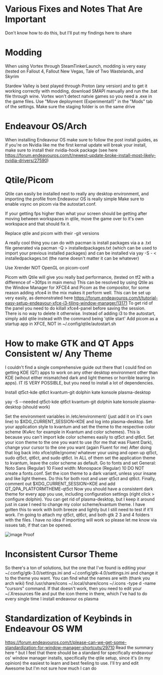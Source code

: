 # Various Fixes and Notes That Are Important
Don't know how to do this, but I'll put my findings here to share

# Modding 
When using Vortex through SteamTinkerLaunch, modding is very easy (tested on Fallout 4, Fallout New Vegas, Tale of Two Wastelands, and Skyrim

Stardew Valley is best played through Proton (any version) and to get it working correctly with modding, download SMAPI manually and run the .bat file through wine. Vortex won't detect natvie games so you need a .exe in the game files. Use "Move deployment (Experimental!)" in the "Mods" tab of the settings. Make sure the staging folder is on the same drive

# Endeavour OS/Arch
When installing Endeavour OS make sure to follow the post install guides, as if you're on Nvidia like me the first kernal update will break your install, make sure to install their nvidia-hook package (see here https://forum.endeavouros.com/t/newest-update-broke-install-most-likely-nvidia-drivers/27590)
# Qtile/Picom
Qtile can easily be installed next to really any desktop environment, and importing the profile from Endeavour OS is really simple
Make sure to enable vsync on picom via the autostart.conf. 

If your getting fps higher than what your screen should be getting after moving between workspaces in qtile, move the game over to it's own workspace and that should fix it.

Replace qtile and picom with their -git versions

A really cool thing you can do with pacman is install packages via a a .txt file generated via pacman -Q > installedpackages.txt (which can be used to import your previous installed packages) and can be installed via yay -S - < installedpackages.txt (the name doesn't matter it can be whatever)

Use Xrender NOT OpenGL on picom-conf 

Picom with Qtile will give you really bad performance, (tested on tf2 with a difference of ~30fps in main menu) 
This can be resolved by using Qtile as the Window Manager for XFCE4 and Picom as the compositor, for some reason adding xfce4 in the mix makes it perform well.
This can be set up very easily, as demonstrated here https://forum.endeavouros.com/t/tutorial-easy-setup-endeavour-xfce-i3-tiling-window-manager/13171
To get rid of the panel you need to do killall xfce4-panel before saving the session. There is no way to delete it otherwise. 
Instead of adding i3 to the autostart, simply add qtile instead with the command being 'qtile start'
Add picom as a startup app in XFCE, NOT in ~/.config/qtile/autostart.sh

# How to make GTK and QT Apps Consistent w/ Any Theme
I couldn't find a single comprehensive guide out there that I could find on getting KDE (QT) apps to work on any other desktop environment other than KDE (wihout either mismatched dark and light themes or horrible tearing in apps). IT IS VERY POSSIBLE, but you need to install a lot of dependencies.

Install
qt5ct-kde
qt6ct
kvantum-git
dolphin
kate
konsole
plasma-desktop

yay -S --needed qt5ct-kde qt6ct kvantum-git dolphin kate konsole plasma-desktop
(should work)

Set the environment variables in /etc/environment/ (just add it on it's own line) to 
$XDG_CURRENT_SESSION=KDE
and log into plasma-desktop. Set your application style to kvantum and set the theme to the respective color scheme (KvArc for example in Kvantum and color schemes). This is because you can't import kde color schemes easily to qt5ct and qt6ct. Set your icon theme to the one you want to use (for me that was Fluent Dark), change your cursor to the one you want (again Fluent for me) 
After doing that log back into xfce/qtile/gnome/ whatever your using and open up qt5ct, sudo qt5ct, qt6ct, and sudo qt6ct. In ALL of them set the application theme to kvantum, leave the color scheme as default. Go to fonts and set 
General: Noto Sans (Regular) 10 
Fixed width: Monospace (Regular) 10
DO NOT create a fonts.conf. 
Set the icon theme to a dark variant, unless your insane and like light themes. Do this for both root and user qt5ct and qt6ct.
Finally, comment out $XDG_CURRENT_SESSION=KDE and add
QT_QPA_PLATFORMTHEME-qt5ct
Now you should have a consistent dark theme for every app you use, including configuration settings (right click > configure dolphin).
You can get rid of plasma-desktop, but I keep it around just in case I need to change my color scheme/kvantum theme. 
I have gotten this to work with both breeze and lightly but I still need to test if it'll work. 
I'm going to attach my qt5ct, qt6ct, and both gtk 2 3 and 4 folders with the files. I have no idea if importing will work so please let me know via issues tab, if that can be opened.

![image](https://user-images.githubusercontent.com/64805993/180672311-2896ab52-3047-439e-9df7-978b630f23d7.png)
Proof
# Inconsistent Cursor Theme
So there's a ton of solutions, but the one that I've found is editing your ~/.config/gtk-3.0/settings.ini and ~/.config/gtk-4.0/settings.ini and change it to the theme you want. You can find what the names are with (thank you arch wiki) find /usr/share/icons ~/.local/share/icons ~/.icons -type d -name "cursors" command. If that doesn't work, then you need to edit your ~/.Xresources file and put the icon theme in there, which I've had to do every single time I install endeavour os plasma 

# Standardization of Keybinds in Endeavour OS WM
https://forum.endeavouros.com/t/please-can-we-get-some-standardization-for-window-manager-shortcuts/29710
Read the summary here ^ but I feel that there should be a standard for specifically endeavour os' window manager installs, specifically the qtile setup, since it's (in my opinion) the easiest to learn and best feeling to use. I'll try and edit Awesome but I'm not sure how much I can do
